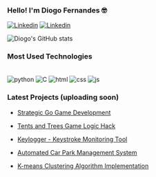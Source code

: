 ### Hello! I'm Diogo Fernandes 🤓
[![Linkedin](https://img.shields.io/badge/LinkedIn-0077B5?style=for-the-badge&logo=linkedin&logoColor=white)](https://www.linkedin.com/in/diogo-fernandes-0417872b7/)
[![Linkedin](https://img.shields.io/badge/YouTube-FF0000?style=for-the-badge&logo=youtube&logoColor=white)](https://www.youtube.com/watch?v=8ybW48rKBME)

![Diogo's GitHub stats](https://github-readme-stats.vercel.app/api?username=diiogofer&show_icons=true&theme=radical)

### Most Used Technologies </br>
<div style="display: incline_block"><br/>
    <img align=center alt="python" src="https://img.shields.io/badge/Python-3776AB?style=for-the-badge&logo=python&logoColor=white">
    <img align=center alt="C" src="https://img.shields.io/badge/C-00599C?style=for-the-badge&logo=c&logoColor=white">
    <img align=center alt="html" src="https://img.shields.io/badge/HTML-239120?style=for-the-badge&logo=html5&logoColor=white">
    <img align=center alt="css" src="https://img.shields.io/badge/CSS-239120?&style=for-the-badge&logo=css3&logoColor=white">
    <img align=center alt="js" src="https://img.shields.io/badge/JavaScript-F7DF1E?style=for-the-badge&logo=javascript&logoColor=black">
</div>

### Latest Projects (uploading soon)

- [Strategic Go Game Development]()</br>

- [Tents and Trees Game Logic Hack](https://github.com/diiogofer/TentsAndTreesSolver/)</br>

- [Keylogger - Keystroke Monitoring Tool]()</br>

- [Automated Car Park Management System](https://github.com/diiogofer/Car-Park-Management)</br>

- [K-means Clustering Algorithm Implementation]()</br>
